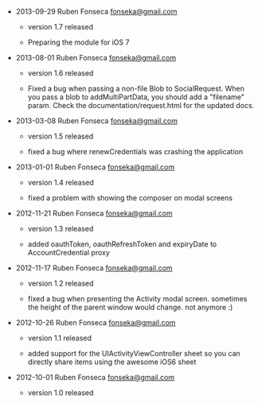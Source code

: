 - 2013-09-29 Ruben Fonseca <fonseka@gmail.com>

    * version 1.7 released

    * Preparing the module for iOS 7


- 2013-08-01 Ruben Fonseca <fonseka@gmail.com>

    * version 1.6 released

    * Fixed a bug when passing a non-file Blob to SocialRequest.
      When you pass a blob to addMultiPartData, you should add a "filename" param.
      Check the documentation/request.html for the updated docs.

- 2013-03-08 Ruben Fonseca <fonseka@gmail.com>

    * version 1.5 released

    * fixed a bug where renewCredentials was crashing the application

- 2013-01-01 Ruben Fonseca <fonseka@gmail.com>

    * version 1.4 released

    * fixed a problem with showing the composer on modal screens

- 2012-11-21 Ruben Fonseca <fonseka@gmail.com>

    * version 1.3 released

    * added oauthToken, oauthRefreshToken and expiryDate to AccountCredential proxy

- 2012-11-17 Ruben Fonseca <fonseka@gmail.com>

    * version 1.2 released

    * fixed a bug when presenting the Activity modal screen. sometimes the
      height of the parent window would change. not anymore :)

- 2012-10-26 Ruben Fonseca <fonseka@gmail.com>

    * version 1.1 released

    * added support for the UIActivityViewController sheet so you can directly
      share items using the awesome iOS6 sheet

- 2012-10-01 Ruben Fonseca <fonseka@gmail.com>

    * version 1.0 released
